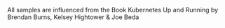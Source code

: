 All samples are influenced from the Book
Kubernetes Up and Running
by
Brendan Burns, Kelsey Hightower & Joe Beda